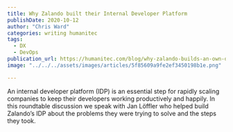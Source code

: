 ```yaml
---
title: Why Zalando built their Internal Developer Platform‍
publishDate: 2020-10-12
author: "Chris Ward"
categories: writing humanitec
tags:
  - DX
  - DevOps
publication_url: https://humanitec.com/blog/why-zalando-builds-an-own-developer-platform
image: "../../../assets/images/articles/5f85609a9fe2ef3450198b1e.png"

---
```


An internal developer platform (IDP) is an essential step for rapidly scaling companies to keep their developers working productively and happily. In this roundtable discussion we speak with Jan Löffler who helped build Zalando’s IDP about the problems they were trying to solve and the steps they took.